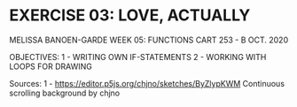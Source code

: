 # EXERCISE 03: LOVE, ACTUALLY

MELISSA BANOEN-GARDE
WEEK 05: FUNCTIONS
CART 253 - B
OCT. 2020

OBJECTIVES: 1 - WRITING OWN IF-STATEMENTS
            2 - WORKING WITH LOOPS FOR DRAWING

Sources:
1 - https://editor.p5js.org/chjno/sketches/ByZlypKWM
    Continuous scrolling background by chjno
    
